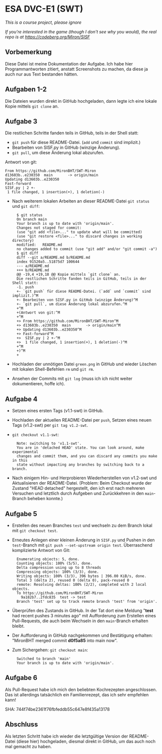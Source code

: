 # ESA DVC-E1 (SWT)

*This is a course project, please ignore*

*If you're interested in the game (though I don't see why you would), the real
repo is at https://codeberg.org/Miron/SISF*

## Vorbemerkung

Diese Datei ist meine Dokumentation der Aufgabe. Ich habe hier Programmantworten zitiert,
anstatt Screenshots zu machen, da diese ja auch nur aus Text bestanden hätten.

## Aufgaben 1-2

Die Dateien wurden direkt in GitHub hochgeladen, dann legte ich eine lokale
Kopie mittels `git clone` an.

## Aufgabe 3

Die restlichen Schritte fanden teils in GitHub, teils in der Shell statt:

- `git push` für diese README-Datei. (`add` und `commit` sind implizit.)
- Bearbeiten von SISF.py in GitHub (winzige Änderung).
- `git pull`, um diese Änderung lokal abzurufen.

Antwort von git:

	From https://github.com/MironBHT/SWT-Miron
	d13603b..e230350  main       -> origin/main
	Updating d13603b..e230350
	Fast-forward
	SISF.py | 2 +-
	 1 file changed, 1 insertion(+), 1 deletion(-)

- Nach weiterem lokalen Arbeiten an dieser README-Datei `git status` und `git diff`:

		$ git status
		On branch main
		Your branch is up to date with 'origin/main'.
		Changes not staged for commit:
		(use "git add <file>..." to update what will be committed)
		(use "git restore <file>..." to discard changes in working directory)
		modified:   README.md
		no changes added to commit (use "git add" and/or "git commit -a")
		$ git diff
		diff --git a/README.md b/README.md
		index 91520a5..51875d7 100644
		--- a/README.md
		+++ b/README.md
		@@ -19,4 +19,18 @@ Kopie mittels `git clone` an.
		Die restlichen Schritte fanden teils in GitHub, teils in der Shell statt:
		-1. push 
		+- `git push` für diese README-Datei. (`add` und `commit` sind implizit.)^M
		+- Bearbeiten von SISF.py in GitHub (winzige Änderung)^M
		+- `git pull`, um diese Änderung lokal abzurufen.^M
		+^M
		+(Antwort von git:^M
		+^M
		+> From https://github.com/MironBHT/SWT-Miron^M
		+> d13603b..e230350  main       -> origin/main^M
		+> Updating d13603b..e230350^M
		+> Fast-forward^M
		+>  SISF.py | 2 +-^M
		+>  1 file changed, 1 insertion(+), 1 deletion(-)^M
		+^M
		+)^M
		+

- Hochladen der unnötigen Datei `green.png` in GitHub und wieder Löschen mit lokalen Shell-Befehlen `rm` und `git rm`.
- Ansehen der Commits mit `git log` (muss ich ich nicht weiter dokumentieren, hoffe ich).

## Aufgabe 4

- Setzen eines ersten Tags (v1.1-swt) in GitHub.
- Hochladen der aktuellen README-Datei per `push`, Setzen eines neuen Tags (v1.2-swt) per `git tag v1.2-swt`.
- `git checkout v1.1-swt`:

		Note: switching to 'v1.1-swt'.
		You are in 'detached HEAD' state. You can look around, make experimental
		changes and commit them, and you can discard any commits you make in this
		state without impacting any branches by switching back to a branch.

- Nach einigem Hin- und Herprobieren Wiederherstellen von v1.2-swt und Aktualisieren der README-Datei. (Problem: Beim Checkout wurde der Zustand "HEAD detached" hergestellt, den ich erst nach mehreren Versuchen und letztlich durch Aufgeben und Zurückkehren in den `main`-Branch beheben konnte.)

## Aufgabe 5

- Erstellen des neuen Branches `test` und wechseln zu dem Branch lokal mit `git checkout test`.
- Erneutes Anlegen einer kleinen Änderung in `SISF.py` und Pushen in den `test`-Branch mit `git push --set-upstream origin test`. Überraschend komplizierte Antwort von Git:

		Enumerating objects: 5, done.
		Counting objects: 100% (5/5), done.
		Delta compression using up to 8 threads
		Compressing objects: 100% (3/3), done.
		Writing objects: 100% (3/3), 396 bytes | 396.00 KiB/s, done.
		Total 3 (delta 2), reused 0 (delta 0), pack-reused 0
		remote: Resolving deltas: 100% (2/2), completed with 2 local objects.
		To https://github.com/MironBHT/SWT-Miron
		  9a182b7..2fdc835  test -> test
		Branch 'test' set up to track remote branch 'test' from 'origin'.

- Überprüfen des Zustands in GitHub. In der Tat dort eine Meldung "**test** had recent pushes 3 minutes ago" mit Aufforderung zum Erstellen eines Pull-Requests, die auch beim Wechseln in den `main`-Branch erhalten bleibt.
- Der Aufforderung in GitHub nachgekommen und Bestätigung erhalten: "MironBHT merged commit **d0f5a85** into main now".
- Zum Sichergehen: `git checkout main`:

		Switched to branch 'main'
		Your branch is up to date with 'origin/main'.

## Aufgabe 6

Als Pull-Request habe ich mich den beliebten Kochrezepten angeschlossen. Das ist allerdings tatsächlich ein Familienrezept, das ich sehr empfehlen kann!

SHA: 744f74be2361f76fbfeddb55c647e8f435a13178

## Abschluss

Als letzten Schritt habe ich wieder die letztgültige Version der README-Datei (diese hier) hochgeladen, diesmal direkt in GitHub, um das auch noch mal gemacht zu haben.
